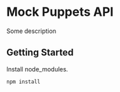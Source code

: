 # Mock Puppets API

Some description

## Getting Started

Install node_modules.

```bash
npm install
```

